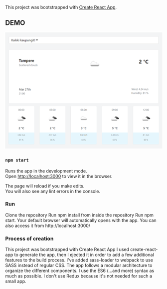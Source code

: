 This project was bootstrapped with [Create React App](https://github.com/facebook/create-react-app).

## DEMO
![demo-app-image](src/images/weather-app.png)

### `npm start`

Runs the app in the development mode.<br />
Open [http://localhost:3000](http://localhost:3000) to view it in the browser.

The page will reload if you make edits.<br />
You will also see any lint errors in the console.


### Run
Clone the repository
Run npm install from inside the repository
Run npm start. Your default browser will automatically opens with the app. You can also access it from http://localhost:3000/

### Process of creation
This project was bootstrapped with Create React App
I used create-react-app to generate the app, then I ejected it in order to add a few additional features to the build process.
I've added sass-loader to webpack to use SASS instead of regular CSS.
The app follows a modular architecture to organize the different components.
I use the ES6 (...and more) syntax as much as possible.
I don't use Redux because it's not needed for such a small app.

